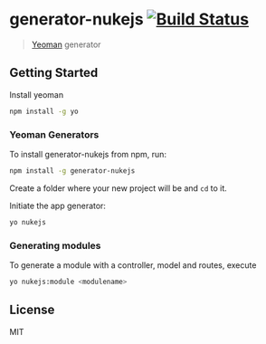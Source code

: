 # generator-nukejs [![Build Status](https://secure.travis-ci.org/FREEZX/generator-nukejs.png?branch=master)](https://travis-ci.org/FREEZX/generator-nukejs)

> [Yeoman](http://yeoman.io) generator


## Getting Started

Install yeoman

```bash
npm install -g yo
```

### Yeoman Generators

To install generator-nukejs from npm, run:

```bash
npm install -g generator-nukejs
```

Create a folder where your new project will be and `cd` to it.

Initiate the app generator:

```bash
yo nukejs
```

### Generating modules

To generate a module with a controller, model and routes, execute

```bash
yo nukejs:module <modulename>
```

## License

MIT
